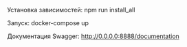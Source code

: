 Установка зависимостей: npm run install_all

Запуск: docker-compose up

Документация Swagger: http://0.0.0.0:8888/documentation

